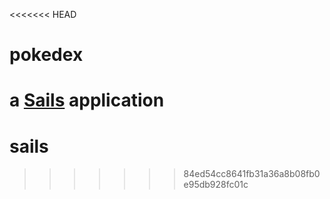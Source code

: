 <<<<<<< HEAD
# pokedex

a [Sails](http://sailsjs.org) application
=======
# sails
>>>>>>> 84ed54cc8641fb31a36a8b08fb0e95db928fc01c
